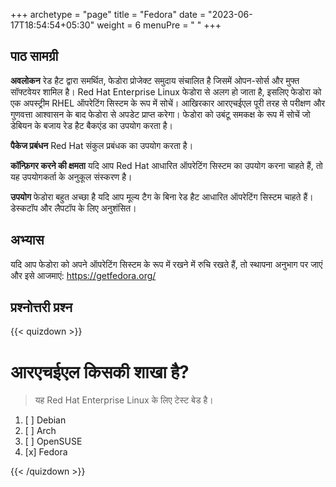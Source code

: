 +++
archetype = "page"
title = "Fedora"
date = "2023-06-17T18:54:54+05:30"
weight = 6
menuPre = "<i class='fl-fedora'></i> "
+++

## पाठ सामग्री

**अवलोकन**
रेड हैट द्वारा समर्थित, फेडोरा प्रोजेक्ट समुदाय संचालित है जिसमें ओपन-सोर्स और मुफ्त सॉफ्टवेयर शामिल है। Red Hat Enterprise Linux फेडोरा से अलग हो जाता है, इसलिए फेडोरा को एक अपस्ट्रीम RHEL ऑपरेटिंग सिस्टम के रूप में सोचें। आखिरकार आरएचईएल पूरी तरह से परीक्षण और गुणवत्ता आश्वासन के बाद फेडोरा से अपडेट प्राप्त करेगा। फेडोरा को उबंटू समकक्ष के रूप में सोचें जो डेबियन के बजाय रेड हैट बैकएंड का उपयोग करता है।

**पैकेज प्रबंधन**
Red Hat संकुल प्रबंधक का उपयोग करता है।

**कॉन्फ़िगर करने की क्षमता**
यदि आप Red Hat आधारित ऑपरेटिंग सिस्टम का उपयोग करना चाहते हैं, तो यह उपयोगकर्ता के अनुकूल संस्करण है।

**उपयोग**
फेडोरा बहुत अच्छा है यदि आप मूल्य टैग के बिना रेड हैट आधारित ऑपरेटिंग सिस्टम चाहते हैं। डेस्कटॉप और लैपटॉप के लिए अनुशंसित।

## अभ्यास

यदि आप फेडोरा को अपने ऑपरेटिंग सिस्टम के रूप में रखने में रुचि रखते हैं, तो स्थापना अनुभाग पर जाएं और इसे आजमाएं: <https://getfedora.org/>

## प्रश्नोत्तरी प्रश्न

{{< quizdown >}}

# आरएचईएल किसकी शाखा है?

> यह Red Hat Enterprise Linux के लिए टेस्ट बेड है।

1. [ ] Debian
2. [ ] Arch
3. [ ] OpenSUSE
4. [x] Fedora

{{< /quizdown >}}
